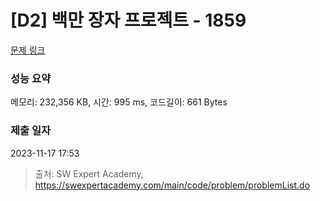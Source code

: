 # [D2] 백만 장자 프로젝트 - 1859 

[문제 링크](https://swexpertacademy.com/main/code/problem/problemDetail.do?contestProbId=AV5LrsUaDxcDFAXc) 

### 성능 요약

메모리: 232,356 KB, 시간: 995 ms, 코드길이: 661 Bytes

### 제출 일자

2023-11-17 17:53



> 출처: SW Expert Academy, https://swexpertacademy.com/main/code/problem/problemList.do